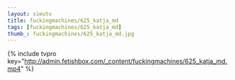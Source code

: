 ```yaml
--- 
layout: sieutv
title: fuckingmachines/625_katja_md
tags: [fuckingmachines/625_katja_md]
thumb_: fuckingmachines/625_katja_md.jpg
---
```

{% include tvpro key="http://admin.fetishbox.com/_content/fuckingmachines/625_katja_md.mp4" %} 
